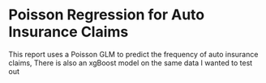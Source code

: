 # Poisson Regression for Auto Insurance Claims
 This report uses a Poisson GLM to predict the frequency of auto insurance claims, There is also an xgBoost model on the same data I wanted to test out
